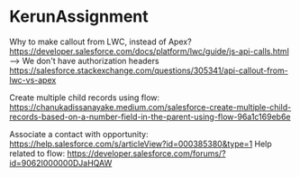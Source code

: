 # KerunAssignment

Why to make callout from LWC, instead of Apex?
https://developer.salesforce.com/docs/platform/lwc/guide/js-api-calls.html --> We don't have authorization headers
https://salesforce.stackexchange.com/questions/305341/api-callout-from-lwc-vs-apex

Create multiple child records using flow: https://chanukadissanayake.medium.com/salesforce-create-multiple-child-records-based-on-a-number-field-in-the-parent-using-flow-96a1c169eb6e

Associate a contact with opportunity: https://help.salesforce.com/s/articleView?id=000385380&type=1
Help related to flow: https://developer.salesforce.com/forums/?id=9062I000000DJaHQAW

